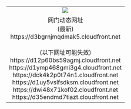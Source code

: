 ﻿<table>
  <tr></tr>
  <tr><td colspan=2 align=center><img src="https://d3bgrnjmqdmak5.cloudfront.net/Up/oGate.jpg" /></td></tr>
  <tr><td colspan=2 align=center>网门动态网址<br/>(最新)
<br>https://d3bgrnjmqdmak5.cloudfront.net
<br/><br/>(以下网址可能失效)
<br>https://d12p60bs59agmj.cloudfront.net
<br>https://d1ymp468gmi3g4.cloudfront.net
<br>https://dck4k2p0t74n1.cloudfront.net
<br>https://d1uy5vslfsdksm.cloudfront.net
<br>https://dwi48x71kof02.cloudfront.net
<br>https://d35endmd7tiazt.cloudfront.net
    </td>
  </tr>
</table>
